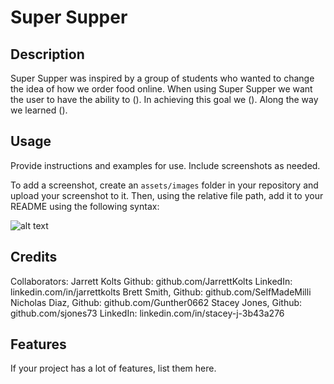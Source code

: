 # Super Supper 

## Description

<!-- Provide a short description explaining the what, why, and how of your project. Use the following questions as a guide:

- What was your motivation?
- Why did you build this project? (Note: the answer is not "Because it was a homework assignment.")
- What problem does it solve?
- What did you learn? -->

Super Supper was inspired by a group of students who wanted to change the idea of how we order food online. When using Super Supper we want the user to have the ability to (). In achieving this goal we (). Along the way we learned ().

## Usage

Provide instructions and examples for use. Include screenshots as needed.

To add a screenshot, create an `assets/images` folder in your repository and upload your screenshot to it. Then, using the relative file path, add it to your README using the following syntax:

![alt text](assets/images/screenshot.png)

## Credits

Collaborators:
Jarrett Kolts Github: github.com/JarrettKolts LinkedIn: linkedin.com/in/jarrettkolts
Brett Smith, Github: github.com/SelfMadeMilli 
Nicholas Diaz, Github: github.com/Gunther0662
Stacey Jones, Github: github.com/sjones73 LinkedIn: linkedin.com/in/stacey-j-3b43a276

## Features

If your project has a lot of features, list them here.